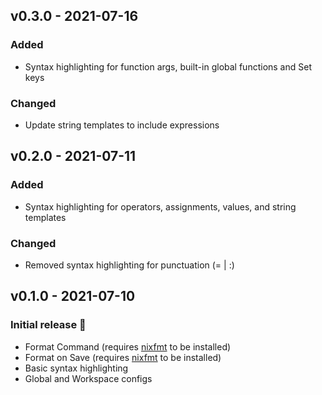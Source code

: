 ## v0.3.0 - 2021-07-16

### Added

- Syntax highlighting for function args, built-in global functions and Set keys

### Changed

- Update string templates to include expressions

## v0.2.0 - 2021-07-11

### Added

- Syntax highlighting for operators, assignments, values, and string templates

### Changed

- Removed syntax highlighting for punctuation (= | :)

## v0.1.0 - 2021-07-10

### Initial release 🎉

- Format Command (requires [nixfmt](https://github.com/serokell/nixfmt) to be installed)
- Format on Save (requires [nixfmt](https://github.com/serokell/nixfmt) to be installed)
- Basic syntax highlighting
- Global and Workspace configs
